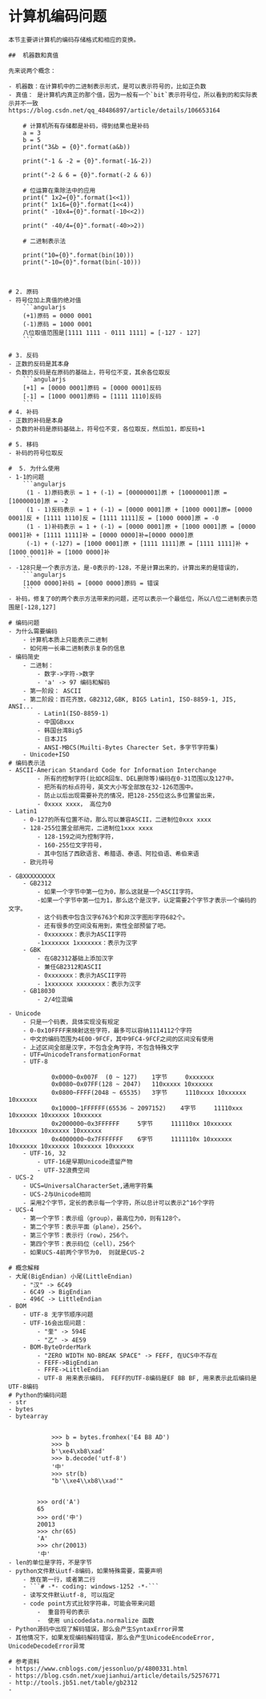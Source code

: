 #  计算机编码问题

    本节主要讲计算机的编码存储格式和相应的变换。

    ##  机器数和真值

    先来说两个概念：

    - 机器数：在计算机中的二进制表示形式，是可以表示符号的，比如正负数
    - 真值： 是计算机内真正的那个值，因为一般有一个`bit`表示符号位，所以看到的和实际表示并不一致
    https://blog.csdn.net/qq_48486897/article/details/106653164

        # 计算机所有存储都是补码，得到结果也是补码
        a = 3
        b = 5
        print("3&b = {0}".format(a&b))

        print("-1 & -2 = {0}".format(-1&-2))

        print("-2 & 6 = {0}".format(-2 & 6))

        # 位运算在乘除法中的应用
        print(" 1x2={0}".format(1<<1))
        print(" 1x16={0}".format(1<<4))
        print(" -10x4={0}".format(-10<<2))

        print(" -40/4={0}".format(-40>>2))

        # 二进制表示法

        print("10={0}".format(bin(10)))
        print("-10={0}".format(bin(-10)))



    # 2. 原码
    - 符号位加上真值的绝对值
        ```angularjs
        (+1)原码 = 0000 0001
        (-1)原码 = 1000 0001 
        八位取值范围是[1111 1111 - 0111 1111] = [-127 - 127]
        ```
        
    # 3. 反码
    - 正数的反码是其本身
    - 负数的反码是在原码的基础上，符号位不变，其余各位取反
        ```angularjs
        [+1] = [0000 0001]原码 = [0000 0001]反码
        [-1] = [1000 0001]原码 = [1111 1110]反码
        ```
    # 4. 补码
    - 正数的补码是本身
    - 负数的补码是原码基础上，符号位不变，各位取反，然后加1，即反码+1

    # 5. 移码
    - 补码的符号位取反

    #  5. 为什么使用
    - 1-1的问题
        ```angularjs
         (1 - 1)原码表示 = 1 + (-1) = [00000001]原 + [10000001]原 = [10000010]原 = -2 
         (1 - 1)反码表示 = 1 + (-1) = [0000 0001]原 + [1000 0001]原= [0000 0001]反 + [1111 1110]反 = [1111 1111]反 = [1000 0000]原 = -0
         (1 - 1)补码表示 = 1 + (-1) = [0000 0001]原 + [1000 0001]原 = [0000 0001]补 + [1111 1111]补 = [0000 0000]补=[0000 0000]原
         (-1) + (-127) = [1000 0001]原 + [1111 1111]原 = [1111 1111]补 + [1000 0001]补 = [1000 0000]补
        ```
    - -128只是一个表示方法，是-0表示的-128，不是计算出来的，计算出来的是错误的， 
        ```angularjs
        [1000 0000]补码 = [0000 0000]原码 = 错误
        ```
    - 补码，修复了0的两个表示方法带来的问题，还可以表示一个最低位，所以八位二进制表示范围是[-128,127]

    # 编码问题
    - 为什么需要编码
        - 计算机本质上只能表示二进制
        - 如何用一长串二进制表示复杂的信息
    - 编码简史
        - 二进制：
            - 数字->字符->数字
            - 'a' -> 97 编码和解码
        - 第一阶段： ASCII
        - 第二阶段：百花齐放，GB2312,GBK, BIG5 Latin1, ISO-8859-1, JIS, ANSI...
            - Latin1(ISO-8859-1)
            - 中国GBxxx
            - 韩国台湾Big5
            - 日本JIS
            - ANSI-MBCS(Muilti-Bytes Charecter Set，多字节字符集)
        - Unicode+ISO
    # 编码表示法
    - ASCII-American Standard Code for Information Interchange
            - 所有的控制字符(比如CR回车、DEL删除等)编码在0-31范围以及127中。
            - 把所有的标点符号，英文大小写全部放在32-126范围中。
            - 防止以后出现需要补充的情况，把128-255位这么多位置留出来，
            - 0xxxx xxxx， 高位为0
    - Latin1
        - 0-127的所有位置不动，那么可以兼容ASCII，二进制位0xxx xxxx
        - 128-255位置全部用完，二进制位1xxx xxxx
            - 128-159之间为控制字符，
            - 160-255位文字符号，
            - 其中包括了西欧语言、希腊语、泰语、阿拉伯语、希伯来语
        - 欧元符号
        
    - GBXXXXXXXXX
        - GB2312
            - 如果一个字节中第一位为0，那么这就是一个ASCII字符。
            -如果一个字节中第一位为1，那么这个是汉字，认定需要2个字节才表示一个编码的文字。
            - 这个码表中包含汉字6763个和非汉字图形字符682个。
            - 还有很多的空间没有用到，索性全部预留了吧。
            - 0xxxxxxx：表示为ASCII字符
            -1xxxxxxx 1xxxxxxx：表示为汉字
        - GBK
            - 在GB2312基础上添加汉字
            - 兼任GB2312和ASCII
            - 0xxxxxxx：表示为ASCII字符
            - 1xxxxxxx xxxxxxxx：表示为汉字
        - GB18030
            - 2/4位混编
            
    - Unicode
        - 只是一个码表，具体实现没有规定
        - 0-0x10FFFF来映射这些字符，最多可以容纳1114112个字符
        - 中文的编码范围为4E00-9FCF，其中9FC4-9FCF之间的区间没有使用
        - 上述区间全部是汉字，不包含全角字符，不包含特殊文字
        - UTF=UnicodeTransformationFormat
        - UTF-8 
         
                0x0000~0x007F  (0 ~ 127) 	1字节 	0xxxxxxx
                0x0080~0x07FF(128 ~ 2047)  	110xxxxx 10xxxxxx
                0x0800~FFFF(2048 ~ 65535) 	3字节 	1110xxxx 10xxxxxx 10xxxxxx
                0x10000~1FFFFFF(65536 ~ 2097152) 	4字节 	11110xxx 10xxxxxx 10xxxxxx 10xxxxxx
                0x2000000~0x3FFFFFF 	5字节 	111110xx 10xxxxxx 10xxxxxx 10xxxxxx 10xxxxxx
                0x4000000~0x7FFFFFFF 	6字节 	1111110x 10xxxxxx 10xxxxxx 10xxxxxx 10xxxxxx 10xxxxxx
        - UTF-16, 32
            - UTF-16是早期Unicode遗留产物
            - UTF-32浪费空间
    - UCS-2
        - UCS=UniversalCharacterSet,通用字符集
        - UCS-2与Unicode相同
        - 采用2个字节，定长的表示每一个字符，所以总计可以表示2^16个字符
    - UCS-4
        - 第一个字节：表示组（group），最高位为0，则有128个。
        - 第二个字节：表示平面（plane），256个。
        - 第三个字节：表示行（row），256个。
        - 第四个字节：表示码位（cell），256个
        - 如果UCS-4前两个字节为0， 则就是CUS-2

    # 概念解释
    - 大尾(BigEndian) 小尾(LittleEndian)
        - "汉" -> 6C49
        - 6C49 -> BigEndian
        - 496C -> LittleEndian
    - BOM
        - UTF-8 无字节顺序问题
        - UTF-16会出现问题：
            - "奎" -> 594E
            - "乙" -> 4E59
        - BOM-ByteOrderMark
            - "ZERO WIDTH NO-BREAK SPACE" -> FEFF, 在UCS中不存在
            - FEFF->BigEndian
            - FFFE->LittleEndian
            - UTF-8 用来表示编码， FEFF的UTF-8编码是EF BB BF, 用来表示此后编码是UTF-8编码
    # Python的编码问题
    - str
    - bytes
    - bytearray
        
        
                >>> b = bytes.fromhex('E4 B8 AD')
                >>> b
                b'\xe4\xb8\xad'
                >>> b.decode('utf-8')
                '中'
                >>> str(b)
                "b'\\xe4\\xb8\\xad'"

            
            >>> ord('A')
            65
            >>> ord('中')
            20013
            >>> chr(65)
            'A'
            >>> chr(20013)
            '中'
    - len的单位是字符，不是字节
    - python文件默认utf-8编码，如果特殊需要，需要声明
        - 放在第一行，或者第二行
        - ```# ‐*‐ coding: windows‐1252 ‐*‐```
        - 读写文件默认utf-8, 可以指定
        - code point方式比较字符串，可能会带来问题
            -  重音符号的表示 
            -  使用 unicodedata.normalize 函数
    - Python源码中出现了解码错误，那么会产生SyntaxError异常
    - 其他情况下，如果发现编码解码错误，那么会产生UnicodeEncodeError, UnicodeDecodeError异常

    # 参考资料
    - https://www.cnblogs.com/jessonluo/p/4800331.html
    - https://blog.csdn.net/xuejianhui/article/details/52576771
    - http://tools.jb51.net/table/gb2312
    - 
